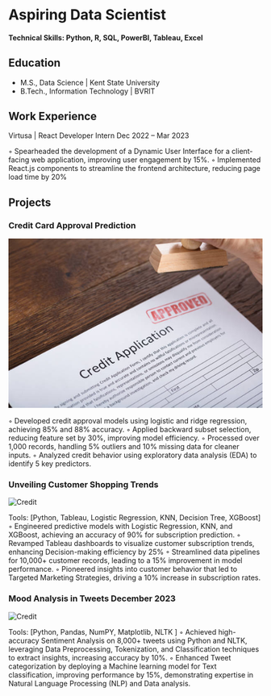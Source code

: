 # Aspiring Data Scientist

#### Technical Skills: Python, R, SQL, PowerBI, Tableau, Excel

## Education
- M.S., Data Science | Kent State University
- B.Tech., Information Technology | BVRIT

## Work Experience

Virtusa | React Developer Intern                                   Dec 2022 – Mar 2023

◦ Spearheaded the development of a Dynamic User Interface for a client-facing web application,
improving user engagement by 15%.
◦ Implemented React.js components to streamline the frontend architecture, reducing page load time by 20%


## Projects
### Credit Card Approval Prediction
	 
![Credit](web/Credit.jpg)
            
◦ Developed credit approval models using logistic and ridge regression, achieving 85% and 88% accuracy. 
◦ Applied backward subset selection, reducing feature set by 30%, improving model efficiency.
◦ Processed over 1,000 records, handling 5% outliers and 10% missing data for cleaner inputs. 
◦ Analyzed credit behavior using exploratory data analysis (EDA) to identify 5 key predictors.


### Unveiling Customer Shopping Trends 	


![Credit](web/Trends.png)

			    
Tools: [Python, Tableau, Logistic Regression, KNN, Decision Tree, XGBoost]
◦ Engineered predictive models with Logistic Regression, KNN, and XGBoost, achieving an accuracy of
90% for subscription prediction.
◦ Revamped Tableau dashboards to visualize customer subscription trends, enhancing Decision-making
efficiency by 25%
◦ Streamlined data pipelines for 10,000+ customer records, leading to a 15% improvement in model
performance.
◦ Pioneered insights into customer behavior that led to Targeted Marketing Strategies, driving a 10%
increase in subscription rates.


### Mood Analysis in Tweets December 2023 

![Credit](web/Moods.webp)

Tools: [Python, Pandas, NumPY, Matplotlib, NLTK ]
◦ Achieved high-accuracy Sentiment Analysis on 8,000+ tweets using Python and NLTK, leveraging Data
Preprocessing, Tokenization, and Classification techniques to extract insights, increasing accuracy by 10%.
◦ Enhanced Tweet categorization by deploying a Machine learning model for Text classification, improving performance by 15%, demonstrating expertise in Natural Language Processing (NLP) and Data analysis.
